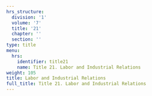 ```yaml
---
hrs_structure:
  division: '1'
  volume: '7'
  title: '21'
  chapter: ''
  section: ''
type: title
menu:
  hrs:
    identifier: title21
    name: Title 21. Labor and Industrial Relations
weight: 105
title: Labor and Industrial Relations
full_title: Title 21. Labor and Industrial Relations
---
```

